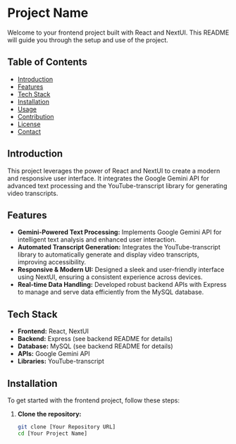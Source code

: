 # Project Name

Welcome to your frontend project built with React and NextUI. This README will guide you through the setup and use of the project.

## Table of Contents

- [Introduction](#introduction)
- [Features](#features)
- [Tech Stack](#tech-stack)
- [Installation](#installation)
- [Usage](#usage)
- [Contribution](#contribution)
- [License](#license)
- [Contact](#contact)

## Introduction

This project leverages the power of React and NextUI to create a modern and responsive user interface. It integrates the Google Gemini API for advanced text processing and the YouTube-transcript library for generating video transcripts.

## Features

- **Gemini-Powered Text Processing:** Implements Google Gemini API for intelligent text analysis and enhanced user interaction.
- **Automated Transcript Generation:** Integrates the YouTube-transcript library to automatically generate and display video transcripts, improving accessibility.
- **Responsive & Modern UI:** Designed a sleek and user-friendly interface using NextUI, ensuring a consistent experience across devices.
- **Real-time Data Handling:** Developed robust backend APIs with Express to manage and serve data efficiently from the MySQL database.

## Tech Stack

- **Frontend:** React, NextUI
- **Backend:** Express (see backend README for details)
- **Database:** MySQL (see backend README for details)
- **APIs:** Google Gemini API
- **Libraries:** YouTube-transcript

## Installation

To get started with the frontend project, follow these steps:

1. **Clone the repository:**
   ```sh
   git clone [Your Repository URL]
   cd [Your Project Name]
